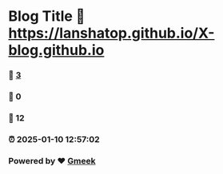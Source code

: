 # Blog Title :link: https://lanshatop.github.io/X-blog.github.io 
### :page_facing_up: [3](https://lanshatop.github.io/X-blog.github.io/tag.html) 
### :speech_balloon: 0 
### :hibiscus: 12 
### :alarm_clock: 2025-01-10 12:57:02 
### Powered by :heart: [Gmeek](https://github.com/Meekdai/Gmeek)
